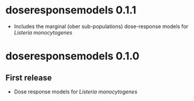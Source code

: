 
# doseresponsemodels 0.1.1

- Includes the marginal (ober sub-populations) dose-response models for *Listeria monocytogenes* 

# doseresponsemodels 0.1.0

## First release

- Dose response models for *Listeria monocytogenes*
